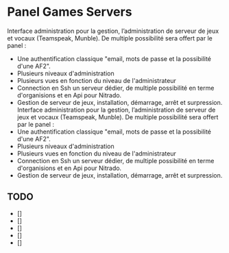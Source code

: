 # Panel Games Servers

Interface administration pour la gestion, l’administration de serveur de jeux et vocaux (Teamspeak, Munble). De multiple possibilité sera offert par le panel :
*	Une authentification classique "email, mots de passe et la possibilité d'une AF2".
*	Plusieurs niveaux d'administration
*	Plusieurs vues en fonction du niveau de l'administrateur 
*	Connection en Ssh un serveur dédier, de multiple possibilité en terme d'organisions et en Api pour Nitrado.
*	Gestion de serveur de jeux, installation, démarrage, arrêt et surpression.
Interface administration pour la gestion, l’administration de serveur de jeux et vocaux (Teamspeak, Munble). De multiple possibilité sera offert par le panel :
*	Une authentification classique "email, mots de passe et la possibilité d'une AF2".
*	Plusieurs niveaux d'administration
*	Plusieurs vues en fonction du niveau de l'administrateur 
*	Connection en Ssh un serveur dédier, de multiple possibilité en terme d'organisions et en Api pour Nitrado.
*	Gestion de serveur de jeux, installation, démarrage, arrêt et surpression.

## TODO
- []
- []
- []
- []
- []